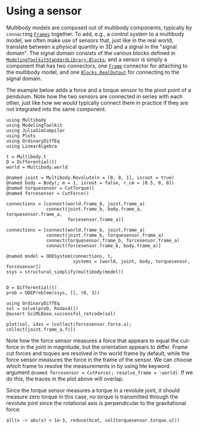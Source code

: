 # Using a sensor
Multibody models are composed out of multibody components, typically by `connect`ing [`Frames`](@ref) together. To add, e.g., a control system to a multibody model, we often make use of sensors that, just like in the real world, translate between a physical quantity in 3D and a signal in the "signal domain". The signal domain consists of the various blocks defined in [`ModelingToolkitStandardLibrary.Blocks`](https://docs.sciml.ai/ModelingToolkitStandardLibrary/stable/API/blocks/), and a sensor is simply a component that has two connectors, one [`Frame`](@ref) connector for attaching to the multibody model, and one [`Blocks.RealOutput`](@ref) for connecting to the signal domain.


The example below adds a force and a torque sensor to the pivot point of a pendulum. Note how the two sensors are connected in series with each other, just like how we would typically connect them in practice if they are not integrated into the same component.
```@example sensor
using Multibody
using ModelingToolkit
using JuliaSimCompiler
using Plots
using OrdinaryDiffEq
using LinearAlgebra

t = Multibody.t
D = Differential(t)
world = Multibody.world

@named joint = Multibody.Revolute(n = [0, 0, 1], isroot = true)
@named body = Body(; m = 1, isroot = false, r_cm = [0.5, 0, 0])
@named torquesensor = CutTorque()
@named forcesensor = CutForce()

connections = [connect(world.frame_b, joint.frame_a)
               connect(joint.frame_b, body.frame_a, torquesensor.frame_a,
                       forcesensor.frame_a)]

connections = [connect(world.frame_b, joint.frame_a)
               connect(joint.frame_b, torquesensor.frame_a)
               connect(torquesensor.frame_b, forcesensor.frame_a)
               connect(forcesensor.frame_b, body.frame_a)]

@named model = ODESystem(connections, t,
                         systems = [world, joint, body, torquesensor, forcesensor])
ssys = structural_simplify(multibody(model))


D = Differential(t)
prob = ODEProblem(ssys, [], (0, 3))

using OrdinaryDiffEq
sol = solve(prob, Rodas4())
@assert SciMLBase.successful_retcode(sol)

plot(sol, idxs = [collect(forcesensor.force.u); collect(joint.frame_a.f)])
```

Note how the force sensor measures a force that appears to equal the cut-force in the joint in magnitude, but the orientation appears to differ. Frame cut forces and toques are resolved in the world frame by default, while the force sensor measures the force in the frame of the sensor. We can choose which frame to resolve the measurements in by using hte keyword argument `@named forcesensor = CutForce(; resolve_frame = :world)`. If we do this, the traces in the plot above will overlap.

Since the torque sensor measures a torque in a revolute joint, it should measure zero torque in this case, no torque is transmitted through the revolute joint since the rotational axis is perpendicular to the gravitational force:
```@example sensor
all(x -> abs(x) < 1e-3, reduce(hcat, sol[torquesensor.torque.u]))
```
